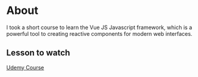 # About

I took a short course to learn the Vue JS Javascript framework, which is a powerful tool to creating reactive components for modern web interfaces.

## Lesson to watch

[Udemy Course](https://www.udemy.com/share/10503e3@tR_O1_M52j2C8zV0MPWH4o_6Umt-K12-maswMIL1b2i4olvVdUIB0nV8GFaAhdLh-A==/)